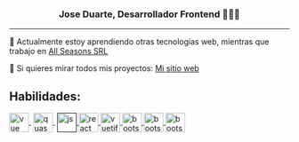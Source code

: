 <p align="center" width="300">
   <h3 align="center">Jose Duarte, Desarrollador Frontend 👨🏻‍💻</h3>
</p>

***

🔭 Actualmente estoy aprendiendo otras tecnologias web, mientras que trabajo en [All Seasons SRL](https://www.allseasons.com.ar/)

🌱 Si quieres mirar todos mis proyectos: [Mi sitio web](https://joseduarte.netlify.app/)


<h2 >Habilidades:</h2>
<p >
   <a href="https://vuejs.org/" target="blank" style='margin-right:4px'>
      <img align="center" src="https://upload.wikimedia.org/wikipedia/commons/thumb/9/95/Vue.js_Logo_2.svg/800px-Vue.js_Logo_2.svg.png" alt="vue" height="35px" width="35px" />
   </a>
   <a href="https://quasar.dev/" target="blank" style='margin-right:4px'>
    <img align="center" src="https://cdn.quasar.dev/logo-v2/svg/logo.svg" alt="quasar" height="35px" width="35px" />
  </a>
  <a href="" target="blank">
    <img align="center" src="https://upload.wikimedia.org/wikipedia/commons/6/6a/JavaScript-logo.png" alt="js" height="35px" width="35px" />
  </a>
  <a href="https://es.reactjs.org/" target="blank">
    <img align="center" src="https://miro.medium.com/max/500/1*cPh7ujRIfcHAy4kW2ADGOw.png" alt="react" height="35px" width="35px" />
  </a>
   <a href="https://vuetifyjs.com/en/" target="blank">
    <img align="center" src="https://cdn.vuetifyjs.com/docs/images/logos/vuetify-logo-light.svg" alt="vuetify" height="35px" width="35px" />
  </a>
   <a href="https://getbootstrap.com/" target="blank">
    <img align="center" src="https://getbootstrap.com/docs/5.2/assets/brand/bootstrap-logo-shadow.png" alt="bootstrap" height="35px" width="35px" />
  </a>
   <a href="https://www.java.com/es/" target="blank">
    <img align="center" src="https://i.pinimg.com/originals/e9/94/61/e99461fdd5b3db8bdb3081d8acf5e524.png" alt="bootstrap" height="35px" width="35px" />
  </a>
   <a href="https://tailwindcss.com/" target="blank">
    <img align="center" src="https://upload.wikimedia.org/wikipedia/commons/thumb/d/d5/Tailwind_CSS_Logo.svg/2048px-Tailwind_CSS_Logo.svg.png" alt="bootstrap" height="35px" width="35px" />
  </a>
</p>

<!--
**josegduarte96/josegduarte96** is a ✨ _special_ ✨ repository because its `README.md` (this file) appears on your GitHub profile.

Here are some ideas to get you started:

- 🔭 I’m currently working on ...
- 🌱 I’m currently learning ...
- 👯 I’m looking to collaborate on ...
- 🤔 I’m looking for help with ...
- 💬 Ask me about ...
- 📫 How to reach me: ...
- 😄 Pronouns: ...
- ⚡ Fun fact: ...
-->
